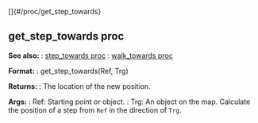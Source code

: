[]{#/proc/get_step_towards}
  ## get_step_towards proc
  **See also:**
  :   [step_towards proc](ref/proc/step_towards)
  :   [walk_towards proc](ref/proc/walk_towards)
  <!-- -->
  **Format:**
  :   get_step_towards(Ref, Trg)
  <!-- -->
  **Returns:**
  :   The location of the new position.
  <!-- -->
  **Args:**
  :   Ref: Starting point or object.
  :   Trg: An object on the map.
  Calculate the position of a step from `Ref` in the direction of `Trg`.